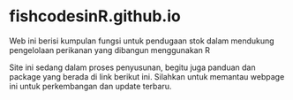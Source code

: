# fishcodesinR.github.io

Web ini berisi kumpulan fungsi untuk pendugaan stok dalam mendukung pengelolaan perikanan yang dibangun menggunakan R

Site ini sedang dalam proses penyusunan, begitu juga panduan dan package yang berada di link berikut ini. Silahkan untuk memantau webpage ini untuk perkembangan dan update terbaru.
